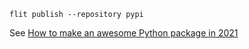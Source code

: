 ```
flit publish --repository pypi
```

See [How to make an awesome Python package in 2021](https://antonz.org/python-packaging/)